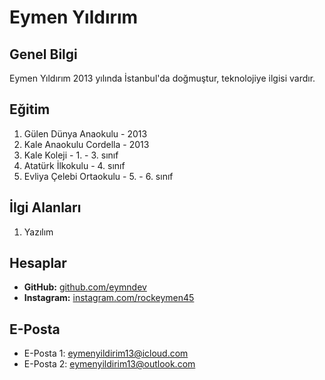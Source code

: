 <!-- <div align="right"> 
<img src="/Ekim.gif" alt="29 ekim kutlu olsun" width="100" height="100"> 
</div>
<div align="center">
<img src="/29-ekim-face.png" alt="Profil Resmi" width="100" height="100">
</div> -->

# Eymen Yıldırım

## Genel Bilgi

Eymen Yıldırım 2013 yılında İstanbul'da doğmuştur, teknolojiye ilgisi vardır.

## Eğitim
1. Gülen Dünya Anaokulu - 2013
2. Kale Anaokulu Cordella - 2013
3. Kale Koleji - 1. - 3. sınıf
4. Atatürk İlkokulu - 4. sınıf
5. Evliya Çelebi Ortaokulu - 5. - 6. sınıf

## İlgi Alanları
1. Yazılım

## Hesaplar
- **GitHub:** [github.com/eymndev](https://github.com/eymndev)
- **Instagram:** [instagram.com/rockeymen45](https://www.instagram.com/rockeymen45/)

## E-Posta
- E-Posta 1: eymenyildirim13@icloud.com
- E-Posta 2: eymenyildirim13@outlook.com

